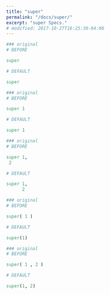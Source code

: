 ```yaml
---
title: "super"
permalink: "/docs/super/"
excerpt: "super Specs."
# modified: 2017-10-27T16:25:30-04:00
---
```

```ruby
### original
# BEFORE

super

```
```ruby
# DEFAULT

super

```
```ruby
### original
# BEFORE

super 1

```
```ruby
# DEFAULT

super 1

```
```ruby
### original
# BEFORE

super 1, 
 2

```
```ruby
# DEFAULT

super 1,
      2

```
```ruby
### original
# BEFORE

super( 1 )

```
```ruby
# DEFAULT

super(1)

```
```ruby
### original
# BEFORE

super( 1 , 2 )

```
```ruby
# DEFAULT

super(1, 2)
```
